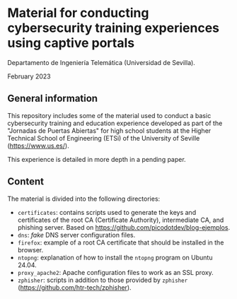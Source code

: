 # Material for conducting cybersecurity training experiences using captive portals

Departamento de Ingeniería Telemática (Universidad de Sevilla).

February 2023

## General information

This repository includes some of the material used to conduct a basic cybersecurity training and education experience developed as part of the "Jornadas de Puertas Abiertas" for high school students at the Higher Technical School of Engineering (ETSi) of the University of Seville (<https://www.us.es/>).

This experience is detailed in more depth in a pending paper.

## Content

The material is divided into the following directories:

- `certificates`: contains scripts used to generate the keys and certificates of the root CA (Certificate Authority), intermediate CA, and phishing server. Based on <https://github.com/picodotdev/blog-ejemplos>.
- `dns`: _fake_ DNS server configuration files.
- `firefox`: example of a root CA certificate that should be installed in the browser.
- `ntopng`: explanation of how to install the `ntopng` program on Ubuntu 24.04.
- `proxy_apache2`: Apache configuration files to work as an SSL proxy.
- `zphisher`: scripts in addition to those provided by `zphisher` (<https://github.com/htr-tech/zphisher>).

